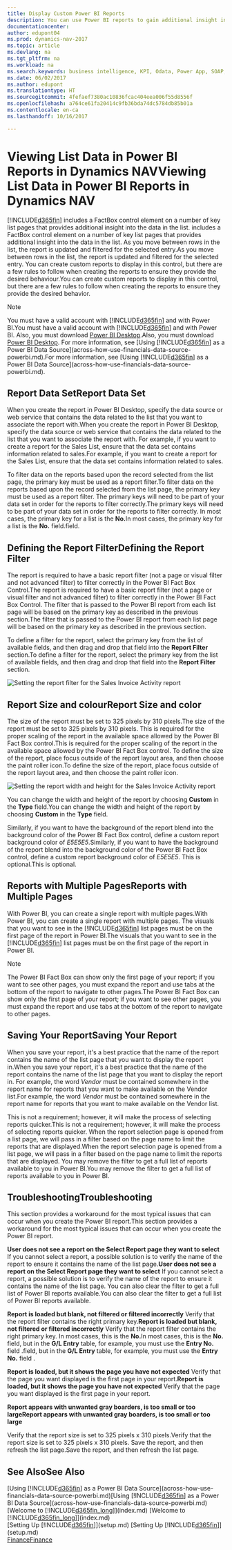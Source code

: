 ```yaml
---
title: Display Custom Power BI Reports
description: You can use Power BI reports to gain additional insight into data in lists in Dynamics NAV.
documentationcenter: 
author: edupont04
ms.prod: dynamics-nav-2017
ms.topic: article
ms.devlang: na
ms.tgt_pltfrm: na
ms.workload: na
ms.search.keywords: business intelligence, KPI, Odata, Power App, SOAP, analysis
ms.date: 06/02/2017
ms.author: edupont
ms.translationtype: HT
ms.sourcegitcommit: 4fefaef7380ac10836fcac404eea006f55d8556f
ms.openlocfilehash: a764ce61fa20414c9fb36bda74dc5784db85b01a
ms.contentlocale: en-ca
ms.lasthandoff: 10/16/2017

---
```

# <a name="viewing-list-data-in-power-bi-reports-in-dynamics-nav"></a><span data-ttu-id="6483c-103">Viewing List Data in Power BI Reports in Dynamics NAV</span><span class="sxs-lookup"><span data-stu-id="6483c-103">Viewing List Data in Power BI Reports in Dynamics NAV</span></span>
[!INCLUDE[d365fin](includes/d365fin_md.md)]<span data-ttu-id="6483c-104"> includes a FactBox control element on a number of key list pages that provides additional insight into the data in the list.</span><span class="sxs-lookup"><span data-stu-id="6483c-104"> includes a FactBox control element on a number of key list pages that provides additional insight into the data in the list.</span></span> <span data-ttu-id="6483c-105">As you move between rows in the list, the report is updated and filtered for the selected entry.</span><span class="sxs-lookup"><span data-stu-id="6483c-105">As you move between rows in the list, the report is updated and filtered for the selected entry.</span></span> <span data-ttu-id="6483c-106">You can create custom reports to display in this control, but there are a few rules to follow when creating the reports to ensure they provide the desired behaviour.</span><span class="sxs-lookup"><span data-stu-id="6483c-106">You can create custom reports to display in this control, but there are a few rules to follow when creating the reports to ensure they provide the desired behavior.</span></span>  

> [!NOTE]  
>   <span data-ttu-id="6483c-107">You must have a valid account with [!INCLUDE[d365fin](includes/d365fin_md.md)] and with Power BI.</span><span class="sxs-lookup"><span data-stu-id="6483c-107">You must have a valid account with [!INCLUDE[d365fin](includes/d365fin_md.md)] and with Power BI.</span></span> <span data-ttu-id="6483c-108">Also, you must download [Power BI Desktop](https://powerbi.microsoft.com/en-us/desktop/).</span><span class="sxs-lookup"><span data-stu-id="6483c-108">Also, you must download [Power BI Desktop](https://powerbi.microsoft.com/en-us/desktop/).</span></span> <span data-ttu-id="6483c-109">For more information, see [Using [!INCLUDE[d365fin](includes/d365fin_md.md)] as a Power BI Data Source](across-how-use-financials-data-source-powerbi.md).</span><span class="sxs-lookup"><span data-stu-id="6483c-109">For more information, see [Using [!INCLUDE[d365fin](includes/d365fin_md.md)] as a Power BI Data Source](across-how-use-financials-data-source-powerbi.md).</span></span>  

## <a name="report-data-set"></a><span data-ttu-id="6483c-110">Report Data Set</span><span class="sxs-lookup"><span data-stu-id="6483c-110">Report Data Set</span></span>
<span data-ttu-id="6483c-111">When you create the report in Power BI Desktop, specify the data source or web service that contains the data related to the list that you want to associate the report with.</span><span class="sxs-lookup"><span data-stu-id="6483c-111">When you create the report in Power BI Desktop, specify the data source or web service that contains the data related to the list that you want to associate the report with.</span></span> <span data-ttu-id="6483c-112">For example, if you want to create a report for the Sales List, ensure that the data set contains information related to sales.</span><span class="sxs-lookup"><span data-stu-id="6483c-112">For example, if you want to create a report for the Sales List, ensure that the data set contains information related to sales.</span></span>  

<span data-ttu-id="6483c-113">To filter data on the reports based upon the record selected from the list page, the primary key must be used as a report filter.</span><span class="sxs-lookup"><span data-stu-id="6483c-113">To filter data on the reports based upon the record selected from the list page, the primary key must be used as a report filter.</span></span> <span data-ttu-id="6483c-114">The primary keys will need to be part of your data set in order for the reports to filter correctly.</span><span class="sxs-lookup"><span data-stu-id="6483c-114">The primary keys will need to be part of your data set in order for the reports to filter correctly.</span></span> <span data-ttu-id="6483c-115">In most cases, the primary key for a list is the **No.**</span><span class="sxs-lookup"><span data-stu-id="6483c-115">In most cases, the primary key for a list is the **No.**</span></span> <span data-ttu-id="6483c-116">field.</span><span class="sxs-lookup"><span data-stu-id="6483c-116">field.</span></span>  

## <a name="defining-the-report-filter"></a><span data-ttu-id="6483c-117">Defining the Report Filter</span><span class="sxs-lookup"><span data-stu-id="6483c-117">Defining the Report Filter</span></span>
<span data-ttu-id="6483c-118">The report is required to have a basic report filter (not a page or visual filter and not advanced filter) to filter correctly in the Power BI Fact Box Control.</span><span class="sxs-lookup"><span data-stu-id="6483c-118">The report is required to have a basic report filter (not a page or visual filter and not advanced filter) to filter correctly in the Power BI Fact Box Control.</span></span> <span data-ttu-id="6483c-119">The filter that is passed to the Power BI report from each list page will be based on the primary key as described in the previous section.</span><span class="sxs-lookup"><span data-stu-id="6483c-119">The filter that is passed to the Power BI report from each list page will be based on the primary key as described in the previous section.</span></span>  

<span data-ttu-id="6483c-120">To define a filter for the report, select the primary key from the list of available fields, and then drag and drop that field into the **Report Filter** section.</span><span class="sxs-lookup"><span data-stu-id="6483c-120">To define a filter for the report, select the primary key from the list of available fields, and then drag and drop that field into the **Report Filter** section.</span></span>  

![Setting the report filter for the Sales Invoice Activity report](./media/across-how-use-powerbi-reports-factbox/financials-powerbi-report-filter.png)

## <a name="report-size-and-color"></a><span data-ttu-id="6483c-122">Report Size and colour</span><span class="sxs-lookup"><span data-stu-id="6483c-122">Report Size and color</span></span>
<span data-ttu-id="6483c-123">The size of the report must be set to 325 pixels by 310 pixels.</span><span class="sxs-lookup"><span data-stu-id="6483c-123">The size of the report must be set to 325 pixels by 310 pixels.</span></span> <span data-ttu-id="6483c-124">This is required for the proper scaling of the report in the available space allowed by the Power BI Fact Box control.</span><span class="sxs-lookup"><span data-stu-id="6483c-124">This is required for the proper scaling of the report in the available space allowed by the Power BI Fact Box control.</span></span> <span data-ttu-id="6483c-125">To define the size of the report, place focus outside of the report layout area, and then choose the paint roller icon.</span><span class="sxs-lookup"><span data-stu-id="6483c-125">To define the size of the report, place focus outside of the report layout area, and then choose the paint roller icon.</span></span>

![Setting the report width and height for the Sales Invoice Activity report](./media/across-how-use-powerbi-reports-factbox/financials-powerbi-report-sizing.png)

<span data-ttu-id="6483c-127">You can change the width and height of the report by choosing **Custom** in the **Type** field.</span><span class="sxs-lookup"><span data-stu-id="6483c-127">You can change the width and height of the report by choosing **Custom** in the **Type** field.</span></span>

<span data-ttu-id="6483c-128">Similarly, if you want to have the background of the report blend into the background color of the Power BI Fact Box control, define a custom report background color of *E5E5E5*.</span><span class="sxs-lookup"><span data-stu-id="6483c-128">Similarly, if you want to have the background of the report blend into the background color of the Power BI Fact Box control, define a custom report background color of *E5E5E5*.</span></span> <span data-ttu-id="6483c-129">This is optional.</span><span class="sxs-lookup"><span data-stu-id="6483c-129">This is optional.</span></span>  

## <a name="reports-with-multiple-pages"></a><span data-ttu-id="6483c-130">Reports with Multiple Pages</span><span class="sxs-lookup"><span data-stu-id="6483c-130">Reports with Multiple Pages</span></span>
<span data-ttu-id="6483c-131">With Power BI, you can create a single report with multiple pages.</span><span class="sxs-lookup"><span data-stu-id="6483c-131">With Power BI, you can create a single report with multiple pages.</span></span> <span data-ttu-id="6483c-132">The visuals that you want to see in the [!INCLUDE[d365fin](includes/d365fin_md.md)] list pages must be on the first page of the report in Power BI.</span><span class="sxs-lookup"><span data-stu-id="6483c-132">The visuals that you want to see in the [!INCLUDE[d365fin](includes/d365fin_md.md)] list pages must be on the first page of the report in Power BI.</span></span>  

> [!NOTE]  
>  <span data-ttu-id="6483c-133">The Power BI Fact Box can show only the first page of your report; if you want to see other pages, you must expand the report and use tabs at the bottom of the report to navigate to other pages.</span><span class="sxs-lookup"><span data-stu-id="6483c-133">The Power BI Fact Box can show only the first page of your report; if you want to see other pages, you must expand the report and use tabs at the bottom of the report to navigate to other pages.</span></span>  

## <a name="saving-your-report"></a><span data-ttu-id="6483c-134">Saving Your Report</span><span class="sxs-lookup"><span data-stu-id="6483c-134">Saving Your Report</span></span>

<span data-ttu-id="6483c-135">When you save your report, it's a best practice that the name of the report contains the name of the list page that you want to display the report in.</span><span class="sxs-lookup"><span data-stu-id="6483c-135">When you save your report, it's a best practice that the name of the report contains the name of the list page that you want to display the report in.</span></span> <span data-ttu-id="6483c-136">For example, the word *Vendor* must be contained somewhere in the report name for reports that you want to make available on the Vendor list.</span><span class="sxs-lookup"><span data-stu-id="6483c-136">For example, the word *Vendor* must be contained somewhere in the report name for reports that you want to make available on the Vendor list.</span></span>  

<span data-ttu-id="6483c-137">This is not a requirement; however, it will make the process of selecting reports quicker.</span><span class="sxs-lookup"><span data-stu-id="6483c-137">This is not a requirement; however, it will make the process of selecting reports quicker.</span></span> <span data-ttu-id="6483c-138">When the report selection page is opened from a list page, we will pass in a filter based on the page name to limit the reports that are displayed.</span><span class="sxs-lookup"><span data-stu-id="6483c-138">When the report selection page is opened from a list page, we will pass in a filter based on the page name to limit the reports that are displayed.</span></span>  <span data-ttu-id="6483c-139">You may remove the filter to get a full list of reports available to you in Power BI.</span><span class="sxs-lookup"><span data-stu-id="6483c-139">You may remove the filter to get a full list of reports available to you in Power BI.</span></span>  

## <a name="troubleshooting"></a><span data-ttu-id="6483c-140">Troubleshooting</span><span class="sxs-lookup"><span data-stu-id="6483c-140">Troubleshooting</span></span>
<span data-ttu-id="6483c-141">This section provides a workaround for the most typical issues that can occur when you create the Power BI report.</span><span class="sxs-lookup"><span data-stu-id="6483c-141">This section provides a workaround for the most typical issues that can occur when you create the Power BI report.</span></span>  

<span data-ttu-id="6483c-142">**User does not see a report on the Select Report page they want to select** If you cannot select a report, a possible solution is to verify the name of the report to ensure it contains the name of the list page.</span><span class="sxs-lookup"><span data-stu-id="6483c-142">**User does not see a report on the Select Report page they want to select** If you cannot select a report, a possible solution is to verify the name of the report to ensure it contains the name of the list page.</span></span> <span data-ttu-id="6483c-143">You can also clear the filter to get a full list of Power BI reports available.</span><span class="sxs-lookup"><span data-stu-id="6483c-143">You can also clear the filter to get a full list of Power BI reports available.</span></span>  

<span data-ttu-id="6483c-144">**Report is loaded but blank, not filtered or filtered incorrectly** Verify that the report filter contains the right primary key.</span><span class="sxs-lookup"><span data-stu-id="6483c-144">**Report is loaded but blank, not filtered or filtered incorrectly** Verify that the report filter contains the right primary key.</span></span> <span data-ttu-id="6483c-145">In most cases, this is the **No.**</span><span class="sxs-lookup"><span data-stu-id="6483c-145">In most cases, this is the **No.**</span></span> <span data-ttu-id="6483c-146">field, but in the **G/L Entry** table, for example, you must use the **Entry No.** field  .</span><span class="sxs-lookup"><span data-stu-id="6483c-146">field, but in the **G/L Entry** table, for example, you must use the **Entry No.** field  .</span></span>

<span data-ttu-id="6483c-147">**Report is loaded, but it shows the page you have not expected** Verify that the page you want displayed is the first page in your report.</span><span class="sxs-lookup"><span data-stu-id="6483c-147">**Report is loaded, but it shows the page you have not expected** Verify that the page you want displayed is the first page in your report.</span></span>  

<span data-ttu-id="6483c-148">**Report appears with unwanted gray boarders, is too small or too large**</span><span class="sxs-lookup"><span data-stu-id="6483c-148">**Report appears with unwanted gray boarders, is too small or too large**</span></span>

<span data-ttu-id="6483c-149">Verify that the report size is set to 325 pixels x 310 pixels.</span><span class="sxs-lookup"><span data-stu-id="6483c-149">Verify that the report size is set to 325 pixels x 310 pixels.</span></span> <span data-ttu-id="6483c-150">Save the report, and then refresh the list page.</span><span class="sxs-lookup"><span data-stu-id="6483c-150">Save the report, and then refresh the list page.</span></span>  

## <a name="see-also"></a><span data-ttu-id="6483c-151">See Also</span><span class="sxs-lookup"><span data-stu-id="6483c-151">See Also</span></span>
<span data-ttu-id="6483c-152">[Using [!INCLUDE[d365fin](includes/d365fin_md.md)] as a Power BI Data Source](across-how-use-financials-data-source-powerbi.md)</span><span class="sxs-lookup"><span data-stu-id="6483c-152">[Using [!INCLUDE[d365fin](includes/d365fin_md.md)] as a Power BI Data Source](across-how-use-financials-data-source-powerbi.md)</span></span>  
<span data-ttu-id="6483c-153">[Welcome to [!INCLUDE[d365fin_long](includes/d365fin_long_md.md)]](index.md)  </span><span class="sxs-lookup"><span data-stu-id="6483c-153">[Welcome to [!INCLUDE[d365fin_long](includes/d365fin_long_md.md)]](index.md)  </span></span>  
<span data-ttu-id="6483c-154">[Setting Up [!INCLUDE[d365fin](includes/d365fin_md.md)]](setup.md)  </span><span class="sxs-lookup"><span data-stu-id="6483c-154">[Setting Up [!INCLUDE[d365fin](includes/d365fin_md.md)]](setup.md)  </span></span>  
[<span data-ttu-id="6483c-155">Finance</span><span class="sxs-lookup"><span data-stu-id="6483c-155">Finance</span></span>](finance.md)  

